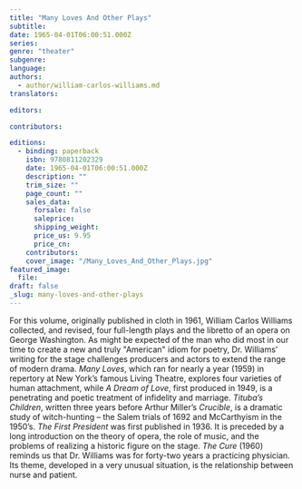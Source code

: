 ```yaml
---
title: "Many Loves And Other Plays"
subtitle:
date: 1965-04-01T06:00:51.000Z
series:
genre: "theater"
subgenre:
language:
authors:
  - author/william-carlos-williams.md
translators:

editors:

contributors:

editions:
  - binding: paperback
    isbn: 9780811202329
    date: 1965-04-01T06:00:51.000Z
    description: ""
    trim_size: ""
    page_count: ""
    sales_data:
      forsale: false
      saleprice:
      shipping_weight:
      price_us: 9.95
      price_cn:
    contributors:
    cover_image: "/Many_Loves_And_Other_Plays.jpg"
featured_image:
  file:
draft: false
_slug: many-loves-and-other-plays
---
```


For this volume, originally published in cloth in 1961, William Carlos Williams collected, and revised, four full-length plays and the libretto of an opera on George Washington. As might be expected of the man who did most in our time to create a new and truly "American" idiom for poetry, Dr. Williams’ writing for the stage challenges producers and actors to extend the range of modern drama. _Many Loves_, which ran for nearly a year (1959) in repertory at New York’s famous Living Theatre, explores four varieties of human attachment, while _A Dream of Love_, first produced in 1949, is a penetrating and poetic treatment of infidelity and marriage. _Tituba’s Children_, written three years before Arthur Miller’s _Crucible_, is a dramatic study of witch-hunting – the Salem trials of 1692 and McCarthyism in the 1950’s. _The First President_ was first published in 1936. It is preceded by a long introduction on the theory of opera, the role of music, and the problems of realizing a historic figure on the stage. _The Cure_ (1960) reminds us that Dr. Williams was for forty-two years a practicing physician. Its theme, developed in a very unusual situation, is the relationship between nurse and patient.

